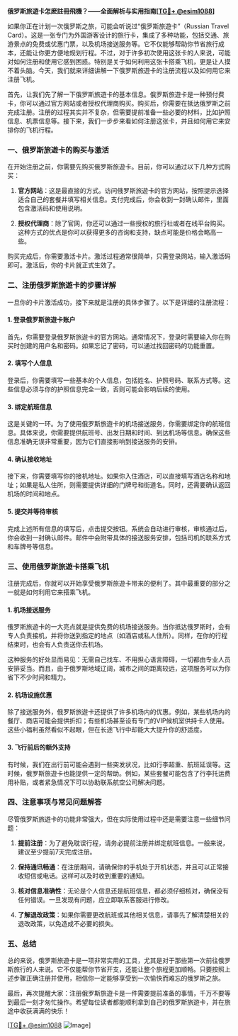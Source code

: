 **俄罗斯旅遊卡怎麽註冊飛機？——全面解析与实用指南[[TG💪+ @esim1088](https://t.me/s/esim1088)]**

如果你正在计划一次俄罗斯之旅，可能会听说过“俄罗斯旅遊卡”（Russian Travel Card）。这是一张专门为外国游客设计的旅行卡，集成了多种功能，包括交通、旅游景点的免费或优惠门票，以及机场接送服务等。它不仅能够帮助你节省旅行成本，还能让你更方便地规划行程。不过，对于许多初次使用这张卡的人来说，可能对如何注册和使用它感到困惑。特别是关于如何利用这张卡搭乘飞机，更是让人摸不着头脑。今天，我们就来详细讲解一下俄罗斯旅遊卡的注册流程以及如何用它来注册飞机。

首先，让我们先了解一下俄罗斯旅遊卡的基本信息。俄罗斯旅遊卡是一种预付费卡，你可以通过官方网站或者授权代理商购买。购买后，你需要在抵达俄罗斯之前完成注册。注册的过程其实并不复杂，但需要提前准备一些必要的材料，比如护照信息、机票信息等。接下来，我们一步步来看如何注册这张卡，并且如何用它来安排你的飞机行程。

### 一、俄罗斯旅遊卡的购买与激活

在开始注册之前，你需要先购买俄罗斯旅遊卡。目前，你可以通过以下几种方式购买：

1. **官方网站**：这是最直接的方式。访问俄罗斯旅遊卡的官方网站，按照提示选择适合自己的套餐并填写相关信息。支付完成后，你会收到一封确认邮件，里面包含激活码和使用说明。
   
2. **授权代理商**：除了官网，你还可以通过一些授权的旅行社或者在线平台购买。这种方式的优点是你可以获得更多的咨询和支持，缺点可能是价格会略高一些。

购买完成后，你需要激活卡片。激活过程通常很简单，只需登录网站，输入激活码即可。激活后，你的卡片就正式生效了。

### 二、注册俄罗斯旅遊卡的步骤详解

一旦你的卡片激活成功，接下来就是注册的具体步骤了。以下是详细的注册流程：

#### 1. 登录俄罗斯旅遊卡账户

首先，你需要登录俄罗斯旅遊卡的官方网站。通常情况下，登录时需要输入你在购买时创建的用户名和密码。如果忘记了密码，可以通过找回密码的功能重置。

#### 2. 填写个人信息

登录后，你需要填写一些基本的个人信息，包括姓名、护照号码、联系方式等。这些信息必须与你的护照信息完全一致，否则可能会影响后续的使用。

#### 3. 绑定航班信息

这是关键的一环。为了使用俄罗斯旅遊卡的机场接送服务，你需要绑定你的航班信息。具体来说，你需要提供航班号、出发日期和时间、到达机场等信息。确保这些信息准确无误非常重要，因为它们直接影响到接送服务的安排。

#### 4. 确认接收地址

接下来，你需要填写你的接机地址。如果你入住酒店，可以直接填写酒店名称和地址；如果是私人住所，则需要提供详细的门牌号和街道名。同时，还需要确认返回机场的时间和地点。

#### 5. 提交并等待审核

完成上述所有信息的填写后，点击提交按钮。系统会自动进行审核，审核通过后，你会收到一封确认邮件。邮件中会附带具体的接送服务安排，包括司机的联系方式和车牌号等信息。

### 三、使用俄罗斯旅遊卡搭乘飞机

注册完成后，你就可以开始享受俄罗斯旅遊卡带来的便利了。其中最重要的部分之一就是如何利用它来搭乘飞机。

#### 1. 机场接送服务

俄罗斯旅遊卡的一大亮点就是提供免费的机场接送服务。当你抵达俄罗斯时，会有专人负责接机，并将你送到指定的地点（如酒店或私人住所）。同样，在你的行程结束时，也会有人负责送你去机场。

这种服务的好处显而易见：无需自己找车、不用担心语言障碍，一切都由专业人员安排妥当。而且，由于俄罗斯地域辽阔，城市之间的距离较远，这项服务可以为你省下不少时间和精力。

#### 2. 机场设施优惠

除了接送服务外，俄罗斯旅遊卡还提供了许多机场内的优惠。例如，某些机场内的餐厅、商店可能会提供折扣；有些机场甚至设有专门的VIP候机室供持卡人使用。这些小福利虽然看似不起眼，但在长途飞行中却能大大提升你的舒适度。

#### 3. 飞行前后的额外支持

有时候，我们在出行前可能会遇到一些突发状况，比如行李超重、航班延误等。这时候，俄罗斯旅遊卡也能提供一定的帮助。例如，某些套餐可能包含了行李托运费用补贴，或者紧急情况下可以协助联系航空公司解决问题。

### 四、注意事项与常见问题解答

尽管俄罗斯旅遊卡的功能非常强大，但在实际使用过程中还是需要注意一些细节问题：

1. **提前注册**：为了避免耽误行程，请务必提前注册并绑定航班信息。一般来说，建议至少提前7天完成注册。

2. **保持通讯畅通**：在注册期间，请确保你的手机处于开机状态，并且可以正常接收短信或电话。这样可以及时收到重要的通知。

3. **核对信息准确性**：无论是个人信息还是航班信息，都必须仔细核对，确保没有任何错误。一旦发现有问题，应立即联系客服进行修改。

4. **了解退改政策**：如果你需要更改航班或其他相关信息，请事先了解清楚相关的退改政策，以免造成不必要的损失。

### 五、总结

总的来说，俄罗斯旅遊卡是一项非常实用的工具，尤其是对于那些第一次前往俄罗斯旅行的人来说。它不仅能帮你节省开支，还能让整个旅程更加顺畅。只要按照上述步骤正确注册并使用，相信你一定能够享受到一次愉快而难忘的俄罗斯之旅。

最后，再次提醒大家：注册俄罗斯旅遊卡是一件需要提前准备的事情，千万不要等到最后一刻才匆忙操作。希望每位读者都能顺利拿到自己的俄罗斯旅遊卡，并在旅途中收获满满的快乐！

[[TG💪+ @esim1088](https://t.me/s/esim1088) ![Image](https://i.postimg.cc/4NQfJmqS/Snipaste-2025-05-13-00-14-12.png)]